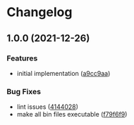 # Changelog

## 1.0.0 (2021-12-26)


### Features

* initial implementation ([a9cc9aa](https://www.github.com/bosmak/asdf-checkov/commit/a9cc9aa5f6cc8c8ae0ff0878e8847c6d89d15a3e))


### Bug Fixes

* lint issues ([4144028](https://www.github.com/bosmak/asdf-checkov/commit/4144028b33b73c27d2db593558a29a2203307d8a))
* make all bin files executable ([f79f6f9](https://www.github.com/bosmak/asdf-checkov/commit/f79f6f9013881b0cb466ea7ff27e31f171ff08be))
